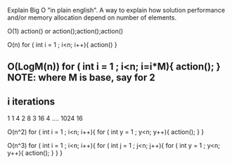 Explain Big O "in plain english".
A way to explain how solution performance and/or memory allocation depend on number of elements. 

O(1)
action()
or
action();action();action()


O(n) 
for ( int i = 1 ; i<n; i++){
 action()
}


O(LogM(n))
for ( int i = 1 ; i<n; i=i*M){
 action();
}
NOTE:
where M is base, say for 2
-----------------
i       iterations
-----------------
1       1
4       2
8       3
16      4
....
1024    16


O(n^2) 
for ( int i = 1 ; i<n; i++){
	for ( int y = 1 ; y<n; y++){
	  action();
	}
}

O(n^3) 
for ( int i = 1 ; i<n; i++){
	for ( int j = 1 ; j<n; j++){
		for ( int y = 1 ; y<n; y++){
		  action();
		}
	}
}
